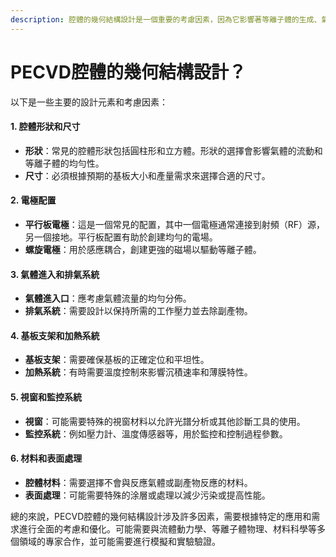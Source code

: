 ```yaml
---
description: 腔體的幾何結構設計是一個重要的考慮因素，因為它影響著等離子體的生成、氣體流動、化學反應以及沉積過程。
---
```


# PECVD腔體的幾何結構設計？

以下是一些主要的設計元素和考慮因素：

#### 1. **腔體形狀和尺寸**

* **形狀**：常見的腔體形狀包括圓柱形和立方體。形狀的選擇會影響氣體的流動和等離子體的均勻性。
* **尺寸**：必須根據預期的基板大小和產量需求來選擇合適的尺寸。

#### 2. **電極配置**

* **平行板電極**：這是一個常見的配置，其中一個電極通常連接到射頻（RF）源，另一個接地。平行板配置有助於創建均勻的電場。
* **螺旋電極**：用於感應耦合，創建更強的磁場以驅動等離子體。

#### 3. **氣體進入和排氣系統**

* **氣體進入口**：應考慮氣體流量的均勻分佈。
* **排氣系統**：需要設計以保持所需的工作壓力並去除副產物。

#### 4. **基板支架和加熱系統**

* **基板支架**：需要確保基板的正確定位和平坦性。
* **加熱系統**：有時需要溫度控制來影響沉積速率和薄膜特性。

#### 5. **視窗和監控系統**

* **視窗**：可能需要特殊的視窗材料以允許光譜分析或其他診斷工具的使用。
* **監控系統**：例如壓力計、溫度傳感器等，用於監控和控制過程參數。

#### 6. **材料和表面處理**

* **腔體材料**：需要選擇不會與反應氣體或副產物反應的材料。
* **表面處理**：可能需要特殊的涂層或處理以減少污染或提高性能。

總的來說，PECVD腔體的幾何結構設計涉及許多因素，需要根據特定的應用和需求進行全面的考慮和優化。可能需要與流體動力學、等離子體物理、材料科學等多個領域的專家合作，並可能需要進行模擬和實驗驗證。
